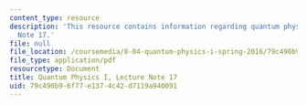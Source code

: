 ```yaml
---
content_type: resource
description: 'This resource contains information regarding quantum physics: Lecture
  Note 17.'
file: null
file_location: /coursemedia/8-04-quantum-physics-i-spring-2016/79c490b96f77e1374c42d7119a940091_MIT8_04S16_LecNotes17.pdf
file_type: application/pdf
resourcetype: Document
title: Quantum Physics I, Lecture Note 17
uid: 79c490b9-6f77-e137-4c42-d7119a940091
---
```

